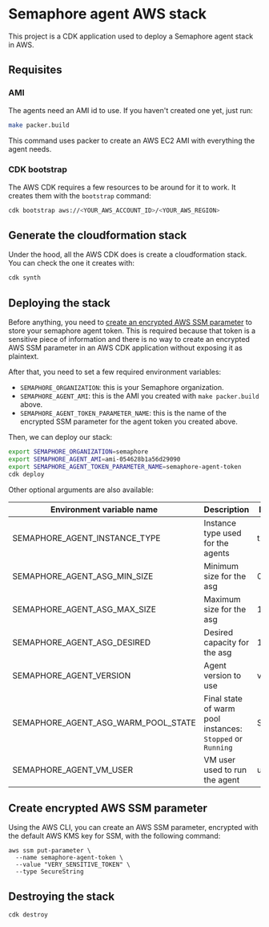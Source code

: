 # Semaphore agent AWS stack

This project is a CDK application used to deploy a Semaphore agent stack in AWS.

## Requisites

### AMI

The agents need an AMI id to use. If you haven't created one yet, just run:

```bash
make packer.build
```

This command uses packer to create an AWS EC2 AMI with everything the agent needs.

### CDK bootstrap

The AWS CDK requires a few resources to be around for it to work. It creates them with the `bootstrap` command:

```bash
cdk bootstrap aws://<YOUR_AWS_ACCOUNT_ID>/<YOUR_AWS_REGION>
```

## Generate the cloudformation stack

Under the hood, all the AWS CDK does is create a cloudformation stack. You can check the one it creates with:

```bash
cdk synth
```

## Deploying the stack

Before anything, you need to [create an encrypted AWS SSM parameter](#create-encrypted-aws-ssm-parameter) to store your semaphore agent token. This is required because that token is a sensitive piece of information and there is no way to create an encrypted AWS SSM parameter in an AWS CDK application without exposing it as plaintext.

After that, you need to set a few required environment variables:
- `SEMAPHORE_ORGANIZATION`: this is your Semaphore organization.
- `SEMAPHORE_AGENT_AMI`: this is the AMI you created with `make packer.build` above.
- `SEMAPHORE_AGENT_TOKEN_PARAMETER_NAME`: this is the name of the encrypted SSM parameter for the agent token you created above.

Then, we can deploy our stack:

```bash
export SEMAPHORE_ORGANIZATION=semaphore
export SEMAPHORE_AGENT_AMI=ami-054628b1a56d29090
export SEMAPHORE_AGENT_TOKEN_PARAMETER_NAME=semaphore-agent-token
cdk deploy
```

Other optional arguments are also available:

| Environment variable name           | Description                                                | Default    |
|-------------------------------------|------------------------------------------------------------|------------|
| SEMAPHORE_AGENT_INSTANCE_TYPE       | Instance type used for the agents                          | t2.micro   |
| SEMAPHORE_AGENT_ASG_MIN_SIZE        | Minimum size for the asg                                   | 0          |
| SEMAPHORE_AGENT_ASG_MAX_SIZE        | Maximum size for the asg                                   | 1          |
| SEMAPHORE_AGENT_ASG_DESIRED         | Desired capacity for the asg                               | 1          |
| SEMAPHORE_AGENT_VERSION             | Agent version to use                                       | v2.0.17    |
| SEMAPHORE_AGENT_ASG_WARM_POOL_STATE | Final state of warm pool instances: `Stopped` or `Running` | Stopped    |
| SEMAPHORE_AGENT_VM_USER             | VM user used to run the agent                              | ubuntu     |

## Create encrypted AWS SSM parameter

Using the AWS CLI, you can create an AWS SSM parameter, encrypted with the default AWS KMS key for SSM, with the following command:

```
aws ssm put-parameter \
  --name semaphore-agent-token \
  --value "VERY_SENSITIVE_TOKEN" \
  --type SecureString
```

## Destroying the stack

```bash
cdk destroy
```